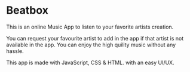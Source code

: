 # Beatbox

This is an online Music App to listen to your favorite artists creation.

You can request your favourite artist to add in the app if that artist is not available in the app. You can enjoy the high quility music without any hassle.

This app is made with JavaScript, CSS & HTML. with an easy UI/UX.
